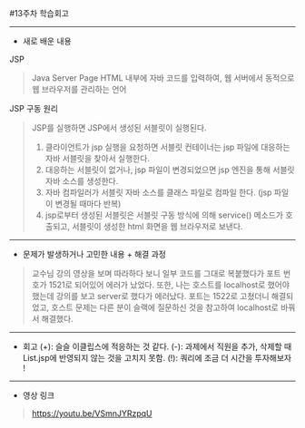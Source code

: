 #13주차 학습회고

------------
+ 새로 배운 내용

 JSP 

> Java Server Page
> HTML 내부에 자바 코드를 입력하여, 웹 서버에서 동적으로 웹 브라우저를 관리하는 언어

JSP 구동 원리

> JSP를 실행하면 JSP에서 생성된 서블릿이 실행된다.
> 1) 클라이언트가 jsp 실행을 요청하면 서블릿 컨테이너는 jsp 파일에 대응하는 자바 서블릿을 찾아서 실행한다.
> 2) 대응하는 서블릿이 없거나, jsp 파일이 변경되었으면 jsp 엔진을 통해 서블릿 자바 소스를 생성한다.
> 3) 자바 컴파일러가 서블릿 자바 소스를 클래스 파일로 컴파일 한다. (jsp 파일이 변경될 때마다 반복)
> 4) jsp로부터 생성된 서블릿은 서블릿 구동 방식에 의해 service() 메소드가 호출되고, 서블릿이 생성한 html 화면을 웹 브라우저로 보낸다.

------------
+ 문제가 발생하거나 고민한 내용 + 해결 과정
> 교수님 강의 영상을 보며 따라하다 보니 일부 코드를 그대로 복붙했다가 포트 번호가 1521로 되어있어 에러가 났었다. 
또한, 나는 호스트를 localhost로 했어야 했는데 강의를 보고 server로 했다가 에러났다.
포트는 1522로 고쳤더니 해결되었고, 호스트 문제는 다른 분이 슬랙에 질문하신 것을 참고하여 localhost로 바꿔서 해결했다.

------------
+ 회고
(+): 슬슬 이클립스에 적응하는 것 같다.
(-): 과제에서 직원을 추가, 삭제할 때 List.jsp에 반영되지 않는 것을 고치지 못함.
(!): 쿼리에 조금 더 시간을 투자해보자 ! 

------------
+ 영상 링크
> https://youtu.be/VSmnJYRzpqU






